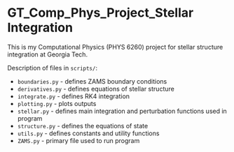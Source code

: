 # GT_Comp_Phys_Project_Stellar Integration

This is my Computational Physics (PHYS 6260) project for stellar structure integration at Georgia Tech.

Description of files in `scripts/`:
* `boundaries.py` - defines ZAMS boundary conditions
* `derivatives.py` - defines equations of stellar structure
* `integrate.py` - defines RK4 integration
* `plotting.py` - plots outputs
* `stellar.py` - defines main integration and perturbation functions used in program
* `structure.py` - defines the equations of state
* `utils.py` - defines constants and utility functions
* `ZAMS.py` - primary file used to run program